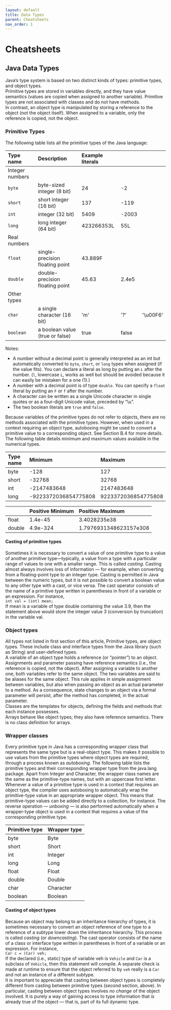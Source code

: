 ```yaml
---
layout: default
title: Data Types
parent: Cheatsheets
nav_order: 1
---
```


# Cheatsheets

## Java Data Types

Java’s type system is based on two distinct kinds of types: primitive types, and object types.  
Primitive types are stored in variables directly, and they have value semantics (values are copied when assigned to another variable). Primitive types are not associated with classes and do not have methods.  
In contrast, an object type is manipulated by storing a reference to the object (not the object itself). When assigned to a variable, only the reference is copied, not the object.

### Primitive Types

The following table lists all the primitive types of the Java language:

| Type name       | Description                     | Example literals |       |          |
| :-------------- | :------------------------------ | :--------------- | :---- | :------- |
| Integer numbers |                                 |                  |       |          |
| `byte`          | byte-sized integer (8 bit)      | 24               | -2    |
| `short`         | short integer (16 bit)          | 137              | -119  |
| `int`           | integer (32 bit)                | 5409             | -2003 |
| `long`          | long integer (64 bit)           | 423266353L       | 55L   |
| Real numbers    |
| `float`         | single-precision floating point | 43.889F          |
| `double`        | double-precision floating point | 45.63            | 2.4e5 |
| Other types     |
| `char`          | a single character (16 bit)     | 'm'              | '?'   | '\u00F6' |
| `boolean`       | a boolean value (true or false) | true             | false |

Notes:

- A number without a decimal point is generally interpreted as an int but automatically converted to `byte`, `short`, or `long` types when assigned (if the value fits). You can declare a literal as long by putting an `L` after the number. (`l`, lowercase `L`, works as well but should be avoided because it can easily be mistaken for a one (1).)
- A number with a decimal point is of type `double`. You can specify a `float` literal by putting an `F` or `f` after the number.
- A character can be written as a single Unicode character in single quotes or as a four-digit Unicode value, preceded by “\u”.
- The two boolean literals are `true` and `false`.

Because variables of the primitive types do not refer to objects, there are no methods associated with the primitive types. However, when used in a context requiring an object type, autoboxing might be used to convert a primitive value to a corresponding object. See Section B.4 for more details.  
The following table details minimum and maximum values available in the numerical types.

| Type name | Minimum              | Maximum             |
| :-------- | :------------------- | :------------------ |
| byte      | -128                 | 127                 |
| short     | -32768               | 32768               |
| int       | -2147483648          | 2147483648          |
| long      | -9223372036854775808 | 9223372036854775808 |

|        | Positive Minimum | Positive Maximum       |
| :----- | :--------------- | :--------------------- |
| float  | 1.4e-45          | 3.4028235e38           |
| double | 4.9e-324         | 1.7976931348623157e308 |

#### Casting of primitive types

Sometimes it is necessary to convert a value of one primitive type to a value of another primitive type—typically, a value from a type with a particular range of values to one with a smaller range. This is called _casting_. Casting almost always involves loss of information — for example, when converting from a floating-point type to an integer type. Casting is permitted in Java between the numeric types, but it is not possible to convert a boolean value to any other type with a cast, or vice versa. The cast operator consists of the name of a primitive type written in parentheses in front of a variable or an expression. For instance,  
`int val = (int) mean;`  
If mean is a variable of type double containing the value 3.9, then the statement above would store the integer value 3 (conversion by truncation) in the variable val.

### Object types

All types not listed in first section of this article, Primitive types, are object types. These include class and interface types from the Java library (such as String) and user-defined types.  
A variable of an object type holds a reference (or “pointer”) to an object. Assignments and parameter passing have reference semantics (i.e., the reference is copied, not the object). After assigning a variable to another one, both variables refer to the same object. The two variables are said to be aliases for the same object. This rule applies in simple assignment between variables, but also when passing an object as an actual parameter to a method. As a consequence, state changes to an object via a formal parameter will persist, after the method has completed, in the actual parameter.  
Classes are the templates for objects, defining the fields and methods that each instance possesses.  
Arrays behave like object types; they also have reference semantics. There is no class definition for arrays.

### Wrapper classes

Every primitive type in Java has a corresponding wrapper class that represents the same type but is a real-object type. This makes it possible to use values from the primitive types where object types are required, through a process known as _autoboxing_. The following table lists the primitive types and their corresponding wrapper type from the java.lang package. Apart from Integer and Character, the wrapper class names are the same as the primitive-type names, but with an uppercase first letter.  
Whenever a value of a primitive type is used in a context that requires an object type, the compiler uses autoboxing to automatically wrap the primitive-type value in an appropriate wrapper object. This means that primitive-type values can be added directly to a collection, for instance. The reverse operation — _unboxing_ — is also performed automatically when a wrapper-type object is used in a context that requires a value of the corresponding primitive type.

| Primitive type | Wrapper type |
| :------------- | :----------- |
| byte           | Byte         |
| short          | Short        |
| int            | Integer      |
| long           | Long         |
| float          | Float        |
| double         | Double       |
| char           | Character    |
| boolean        | Boolean      |

#### Casting of object types

Because an object may belong to an inheritance hierarchy of types, it is sometimes necessary to convert an object reference of one type to a reference of a subtype lower down the inheritance hierarchy. This process is called _casting_ (or _downcasting_). The cast operator consists of the name of a class or interface type written in parentheses in front of a variable or an expression. For instance,  
`Car c = (Car) veh;`  
If the declared (i.e., static) type of variable veh is `Vehicle` and `Car` is a subclass of `Vehicle`, then this statement will compile. A separate check is made at runtime to ensure that the object referred to by `veh` really is a `Car` and not an instance of a different subtype.  
It is important to appreciate that casting between object types is completely different from casting between primitive types (second section, above). In particular, casting between object types involves _no change_ of the object involved. It is purely a way of gaining access to type
information that is already true of the object — that is, part of its full dynamic type.
